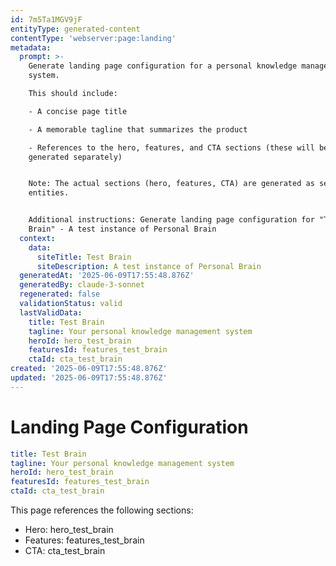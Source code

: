 ```yaml
---
id: 7m5Ta1MGV9jF
entityType: generated-content
contentType: 'webserver:page:landing'
metadata:
  prompt: >-
    Generate landing page configuration for a personal knowledge management
    system.

    This should include:

    - A concise page title

    - A memorable tagline that summarizes the product

    - References to the hero, features, and CTA sections (these will be
    generated separately)


    Note: The actual sections (hero, features, CTA) are generated as separate
    entities.


    Additional instructions: Generate landing page configuration for "Test
    Brain" - A test instance of Personal Brain
  context:
    data:
      siteTitle: Test Brain
      siteDescription: A test instance of Personal Brain
  generatedAt: '2025-06-09T17:55:48.876Z'
  generatedBy: claude-3-sonnet
  regenerated: false
  validationStatus: valid
  lastValidData:
    title: Test Brain
    tagline: Your personal knowledge management system
    heroId: hero_test_brain
    featuresId: features_test_brain
    ctaId: cta_test_brain
created: '2025-06-09T17:55:48.876Z'
updated: '2025-06-09T17:55:48.876Z'
---
```

# Landing Page Configuration

```yaml
title: Test Brain
tagline: Your personal knowledge management system
heroId: hero_test_brain
featuresId: features_test_brain
ctaId: cta_test_brain

```

This page references the following sections:
- Hero: hero_test_brain
- Features: features_test_brain
- CTA: cta_test_brain
